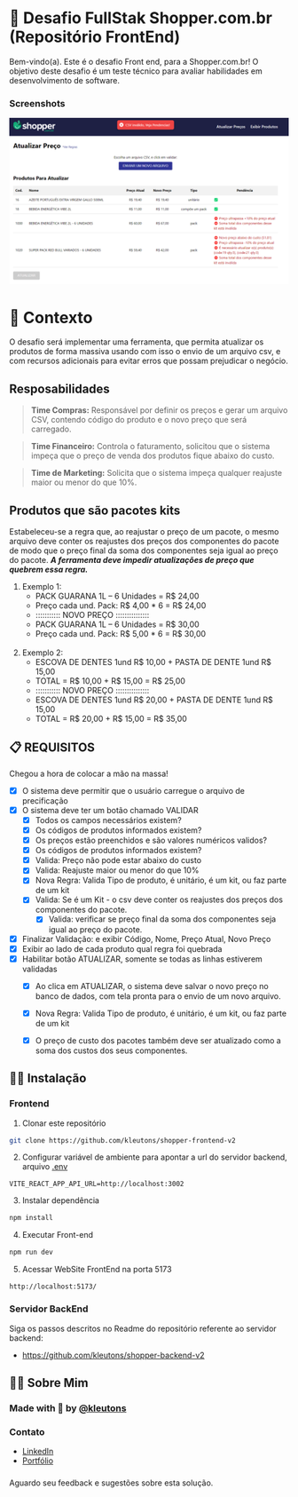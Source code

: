 # 🚀 Desafio FullStak Shopper.com.br (Repositório FrontEnd)

Bem-vindo(a). Este é o desafio Front end, para a Shopper.com.br!
O objetivo deste desafio é um teste técnico para avaliar habilidades em desenvolvimento de software.

### Screenshots

![App Screenshot](.github/prototype.png)

# 🧠 Contexto

O desafio será implementar uma ferramenta, que permita atualizar os produtos de forma massiva usando com isso o envio de um arquivo csv, e com recursos adicionais para evitar erros que possam prejudicar o negócio.

## Resposabilidades 
> **Time Compras:** Responsável por definir os preços e gerar um arquivo CSV, contendo código do produto e o novo preço que será carregado.

> **Time Financeiro:** Controla o faturamento, solicitou que o sistema impeça que o preço de venda dos produtos fique abaixo do custo.

> **Time de Marketing:** Solicita que o sistema impeça qualquer reajuste maior ou menor do que 10%.

## Produtos que são pacotes kits
Estabeleceu-se a regra que, ao reajustar o preço de um pacote, o mesmo arquivo deve conter os reajustes dos preços dos componentes do pacote de modo que o preço final da soma dos componentes seja igual ao preço do pacote.
***A ferramenta deve impedir atualizações de preço que quebrem essa regra.***

1. Exemplo 1:
    - PACK GUARANA 1L – 6 Unidades = R$ 24,00
    - Preço cada und. Pack: R$ 4,00 * 6 = R$ 24,00
    - ::::::::::: NOVO PREÇO :::::::::::::::
    - PACK GUARANA 1L – 6 Unidades = R$ 30,00
    - Preço cada und. Pack: R$ 5,00 * 6 = R$ 30,00
<br><br>
2. Exemplo 2:
    - ESCOVA DE DENTES 1und R$ 10,00 + PASTA DE DENTE 1und R$ 15,00
    - TOTAL = R$ 10,00 + R$ 15,00 = R$ 25,00
    - ::::::::::: NOVO PREÇO :::::::::::::::
    - ESCOVA DE DENTES 1und R$ 20,00 + PASTA DE DENTE 1und R$ 15,00
    - TOTAL = R$ 20,00 + R$ 15,00 = R$ 35,00


## 📋 REQUISITOS

Chegou a hora de colocar a mão na massa!
- [x] O sistema deve permitir que o usuário carregue o arquivo de precificação
- [x] O sistema deve ter um botão chamado VALIDAR
    - [x] Todos os campos necessários existem?
    - [x] Os códigos de produtos informados existem?
    - [x] Os preços estão preenchidos e são valores numéricos validos? 
    - [x] Os códigos de produtos informados existem?
    - [x] Valida: Preço não pode estar abaixo do custo
    - [x] Valida: Reajuste maior ou menor do que 10%
    - [x] Nova Regra: Valida Tipo de produto, é unitário, é um kit, ou faz parte de um kit
    - [x] Valida: Se é um Kit - o csv deve conter os reajustes dos preços dos componentes do pacote.
        - [x] Valida: verificar se preço final da soma dos componentes seja igual ao preço do pacote.
- [x] Finalizar Validação: e exibir Código, Nome, Preço Atual, Novo Preço
- [x] Exibir ao lado de cada produto qual regra foi quebrada
- [x] Habilitar botão ATUALIZAR, somente se todas as linhas estiverem validadas
    - [x] Ao clica em ATUALIZAR, o sistema deve salvar o novo preço no banco de dados, com tela pronta para o envio de um novo arquivo. 
    - [x] Nova Regra: Valida Tipo de produto, é unitário, é um kit, ou faz parte de um kit
    - [x] O preço de custo dos pacotes também deve ser atualizado como a soma dos custos dos seus componentes.  


## 👨‍💻 Instalação

### Frontend

1. Clonar este repositório
```bash
git clone https://github.com/kleutons/shopper-frontend-v2
```

2. Configurar variável de ambiente para apontar a url do servidor backend, arquivo [.env](/.env)
```
VITE_REACT_APP_API_URL=http://localhost:3002
```

3. Instalar dependência 
```bash
npm install
```

4. Executar Front-end
```bash
npm run dev
```

5. Acessar WebSite FrontEnd na porta 5173
```
http://localhost:5173/
```

### Servidor BackEnd
Siga os passos descritos no Readme do repositório referente ao servidor backend: 
- https://github.com/kleutons/shopper-backend-v2

## 👨‍💻 Sobre Mim
### Made with 💙 by [@kleutons](https://github.com/kleutons)

### Contato
- [LinkedIn](https://www.linkedin.com/in/kleuton-novais/)
- [Portfólio](https://kleuton.dev)

###
Aguardo seu feedback e sugestões sobre esta solução.